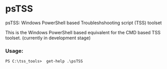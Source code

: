 # psTSS  
psTSS: Windows PowerShell based Troubleshshooting script (TSS) toolset 

This is the Windows PowerShell based equivalent for the CMD based TSS toolset. 
(currently in development stage)

### Usage:
` PS C:\tss_tools>  get-help .\psTSS `
